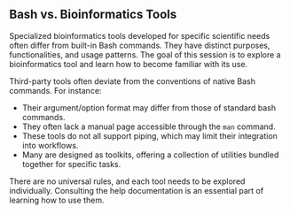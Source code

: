  <script>
import Quiz from "components/Quiz.svelte";
import Execute from "components/Execute.svelte";
</script>


##  Bash vs. Bioinformatics Tools

Specialized bioinformatics tools developed for specific scientific needs often differ from built-in Bash commands. They have distinct purposes, functionalities, and usage patterns. The goal of this session is to explore a bioinformatics tool and learn how to become familiar with its use.

Third-party tools often deviate from the conventions of native Bash commands. For instance:
 
 - Their argument/option format may differ from those of standard bash commands.
 - They often lack a manual page accessible through the `man` command.
 - These tools do not all support piping, which may limit their integration into workflows.
 - Many are designed as toolkits, offering a collection of utilities bundled together for specific tasks.
 
There are no universal rules, and each tool needs to be explored individually. Consulting the help documentation is an essential part of learning how to use them.



